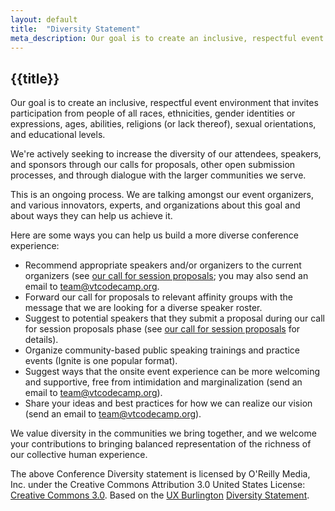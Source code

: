 ```yaml
---
layout: default
title:  "Diversity Statement"
meta_description: Our goal is to create an inclusive, respectful event environment that invites participation from people of all races, ethnicities, gender identities or expressions, ages, abilities, religions (or lack thereof), sexual orientations, and educational levels.
---
```


<section class="main" >
<div class="section-content">

# {{title}}

Our goal is to create an inclusive, respectful event environment that invites participation from people of all races, ethnicities, gender identities or expressions, ages, abilities, religions (or lack thereof), sexual orientations, and educational levels.

We're actively seeking to increase the diversity of our attendees, speakers, and sponsors through our calls for proposals, other open submission processes, and through dialogue with the larger communities we serve.

This is an ongoing process. We are talking amongst our event organizers, and various innovators, experts, and organizations about this goal and about ways they can help us achieve it.

Here are some ways you can help us build a more diverse conference experience:

* Recommend appropriate speakers and/or organizers to the current organizers (see [our call for session proposals](/speak/); you may also send an email to [team@vtcodecamp.org](mailto:team@vtcodecamp.org).
* Forward our call for proposals to relevant affinity groups with the message that we are looking for a diverse speaker roster.
* Suggest to potential speakers that they submit a proposal during our call for session proposals phase (see [our call for session proposals](/speak/) for details).
* Organize community-based public speaking trainings and practice events (Ignite is one popular format).
* Suggest ways that the onsite event experience can be more welcoming and supportive, free from intimidation and marginalization (send an email to [team@vtcodecamp.org](mailto:team@vtcodecamp.org)).
* Share your ideas and best practices for how we can realize our vision (send an email to [team@vtcodecamp.org](mailto:team@vtcodecamp.org)).

We value diversity in the communities we bring together, and we welcome your contributions to bringing balanced representation of the richness of our collective human experience.

The above Conference Diversity statement is licensed by O'Reilly Media, Inc. under the Creative Commons Attribution 3.0 United States License: [Creative Commons 3.0](http://creativecommons.org/licenses/by/3.0/us/). Based on the [UX Burlington](http://uxburlington.com/) [Diversity Statement](http://uxburlington.com/diversity/).

</div>
</section>